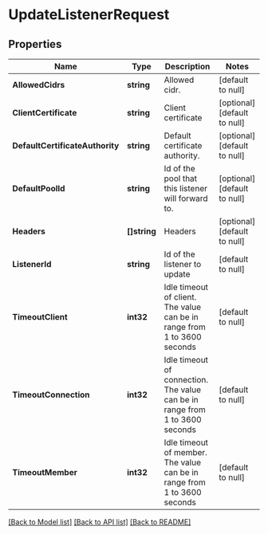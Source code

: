 # UpdateListenerRequest

## Properties
Name | Type | Description | Notes
------------ | ------------- | ------------- | -------------
**AllowedCidrs** | **string** | Allowed cidr. | [default to null]
**ClientCertificate** | **string** | Client certificate | [optional] [default to null]
**DefaultCertificateAuthority** | **string** | Default certificate authority. | [optional] [default to null]
**DefaultPoolId** | **string** | Id of the pool that this listener will forward to. | [optional] [default to null]
**Headers** | **[]string** | Headers | [optional] [default to null]
**ListenerId** | **string** | Id of the listener to update | [default to null]
**TimeoutClient** | **int32** | Idle timeout of client. The value can be in range from 1 to 3600 seconds | [default to null]
**TimeoutConnection** | **int32** | Idle timeout of connection. The value can be in range from 1 to 3600 seconds | [default to null]
**TimeoutMember** | **int32** | Idle timeout of member. The value can be in range from 1 to 3600 seconds | [default to null]

[[Back to Model list]](../README.md#documentation-for-models) [[Back to API list]](../README.md#documentation-for-api-endpoints) [[Back to README]](../README.md)



